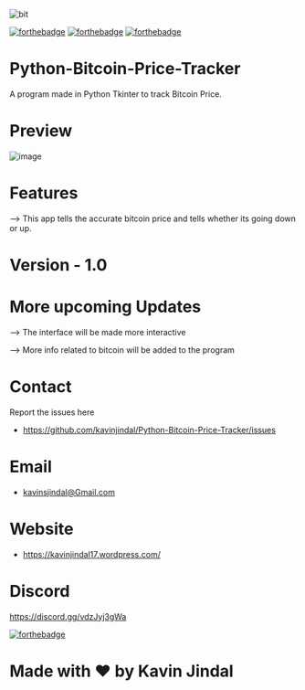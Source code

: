 
![bit](https://user-images.githubusercontent.com/68228966/113101733-b34e7300-921a-11eb-95c6-b558bd9260d2.png)

[![forthebadge](https://forthebadge.com/images/badges/built-by-developers.svg)](https://forthebadge.com)
[![forthebadge](https://forthebadge.com/images/badges/made-with-python.svg)](https://forthebadge.com)
[![forthebadge](https://forthebadge.com/images/badges/for-you.svg)](https://forthebadge.com)

# Python-Bitcoin-Price-Tracker
A program made in Python Tkinter to track Bitcoin Price. 

# Preview

![image](https://user-images.githubusercontent.com/68228966/113101780-c3665280-921a-11eb-894f-5ad7dd18146e.PNG)

# Features

--> This app tells the accurate bitcoin price and tells whether its going down or up. 

# Version - 1.0

# More upcoming Updates 

-->  The interface will be made more interactive

-->  More info related to bitcoin will be added to the program

# Contact

Report the issues here

* https://github.com/kavinjindal/Python-Bitcoin-Price-Tracker/issues

# Email

* kavinsjindal@Gmail.com

# Website

* https://kavinjindal17.wordpress.com/

# Discord

https://discord.gg/vdzJyj3gWa

[![forthebadge](https://forthebadge.com/images/badges/built-with-love.svg)](https://forthebadge.com)

# Made with ❤️ by Kavin Jindal
